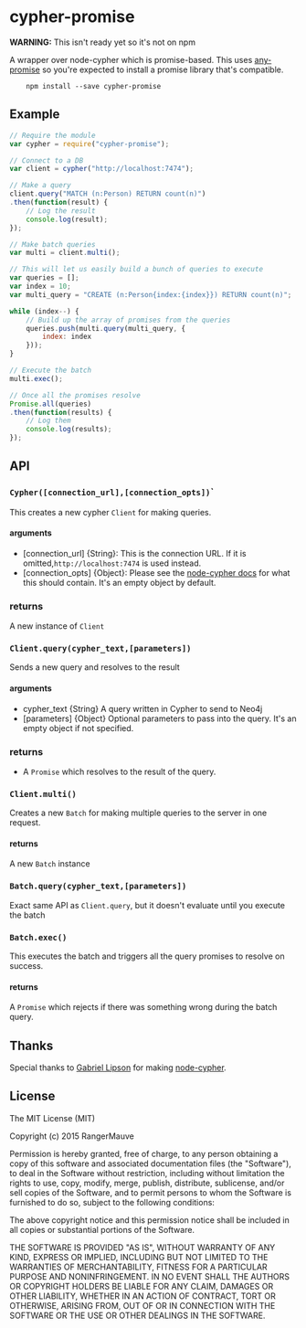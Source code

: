 cypher-promise
==============

**WARNING:** This isn't ready yet so it's not on npm

A wrapper over node-cypher which is promise-based. This uses [any-promise](https://www.npmjs.com/package/any-promise) so you're expected to install a promise library that's compatible.

```
    npm install --save cypher-promise
```

Example
-------

```javascript
// Require the module
var cypher = require("cypher-promise");

// Connect to a DB
var client = cypher("http://localhost:7474");

// Make a query
client.query("MATCH (n:Person) RETURN count(n)")
.then(function(result) {
	// Log the result
	console.log(result);
});

// Make batch queries
var multi = client.multi();

// This will let us easily build a bunch of queries to execute
var queries = [];
var index = 10;
var multi_query = "CREATE (n:Person{index:{index}}) RETURN count(n)";

while (index--) {
	// Build up the array of promises from the queries
	queries.push(multi.query(multi_query, {
		index: index
	}));
}

// Execute the batch
multi.exec();

// Once all the promises resolve
Promise.all(queries)
.then(function(results) {
	// Log them
	console.log(results);
});
```

API
---

### `Cypher([connection_url],[connection_opts])`\`

This creates a new cypher `Client` for making queries.

#### arguments

-	[connection_url] {String}: This is the connection URL. If it is omitted,`http://localhost:7474` is used instead.
-	[connection_opts] {Object}: Please see the [node-cypher docs](https://github.com/objectundefined/node-cypher#createclientconnectionoptions-clientoptions-callback-) for what this should contain. It's an empty object by default.

### returns

A new instance of `Client`

### `Client.query(cypher_text,[parameters])`

Sends a new query and resolves to the result

#### arguments

-	cypher_text {String} A query written in Cypher to send to Neo4j
-	[parameters] {Object} Optional parameters to pass into the query. It's an empty object if not specified.

### returns

-	A `Promise` which resolves to the result of the query.

### `Client.multi()`

Creates a new `Batch` for making multiple queries to the server in one request.

#### returns

A new `Batch` instance

### `Batch.query(cypher_text,[parameters])`

Exact same API as `Client.query`, but it doesn't evaluate until you execute the batch

### `Batch.exec()`

This executes the batch and triggers all the query promises to resolve on success.

#### returns

A `Promise` which rejects if there was something wrong during the batch query.

Thanks
------

Special thanks to [Gabriel Lipson](https://github.com/objectundefined) for making [node-cypher](https://github.com/objectundefined/node-cypher).

License
-------

The MIT License (MIT)

Copyright (c) 2015 RangerMauve

Permission is hereby granted, free of charge, to any person obtaining a copy of this software and associated documentation files (the "Software"), to deal in the Software without restriction, including without limitation the rights to use, copy, modify, merge, publish, distribute, sublicense, and/or sell copies of the Software, and to permit persons to whom the Software is furnished to do so, subject to the following conditions:

The above copyright notice and this permission notice shall be included in all copies or substantial portions of the Software.

THE SOFTWARE IS PROVIDED "AS IS", WITHOUT WARRANTY OF ANY KIND, EXPRESS OR IMPLIED, INCLUDING BUT NOT LIMITED TO THE WARRANTIES OF MERCHANTABILITY, FITNESS FOR A PARTICULAR PURPOSE AND NONINFRINGEMENT. IN NO EVENT SHALL THE AUTHORS OR COPYRIGHT HOLDERS BE LIABLE FOR ANY CLAIM, DAMAGES OR OTHER LIABILITY, WHETHER IN AN ACTION OF CONTRACT, TORT OR OTHERWISE, ARISING FROM, OUT OF OR IN CONNECTION WITH THE SOFTWARE OR THE USE OR OTHER DEALINGS IN THE SOFTWARE.

